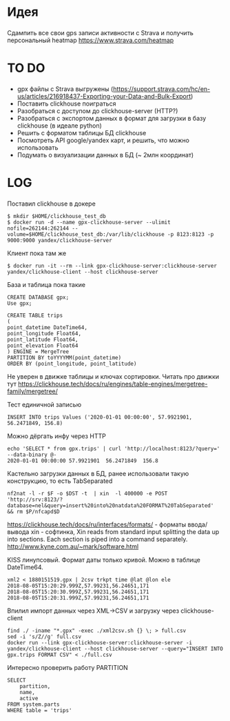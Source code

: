 # Идея
###

Сдампить все свои gps записи активности с Strava и получить персональный heatmap
https://www.strava.com/heatmap

# TO DO
###

- gpx файлы с Strava выгружены (https://support.strava.com/hc/en-us/articles/216918437-Exporting-your-Data-and-Bulk-Export)
- Поставить clickhouse поиграться
- Разобраться с доступом до clickhouse-server (HTTP?)
- Разобраться с экспортом данных в формат для загрузки в базу clickhouse (в идеале python)
- Решить с форматом таблицы БД clickhouse
- Посмотреть API google/yandex карт, и решить, что можно использовать
- Подумать о визуализации данных в БД (~ 2млн координат)


# LOG
###

Поставил clickhouse в докере
```
$ mkdir $HOME/clickhouse_test_db
$ docker run -d --name gpx-clickhouse-server --ulimit nofile=262144:262144 --volume=$HOME/clickhouse_test_db:/var/lib/clickhouse -p 8123:8123 -p 9000:9000 yandex/clickhouse-server 
```
Клиент пока там же
```
$ docker run -it --rm --link gpx-clickhouse-server:clickhouse-server yandex/clickhouse-client --host clickhouse-server
```

База и таблица пока такие
```
CREATE DATABASE gpx;
Use gpx;

CREATE TABLE trips
(
point_datetime DateTime64,
point_longitude Float64,
point_latitude Float64,
point_elevation Float64
) ENGINE = MergeTree
PARTITION BY toYYYYMM(point_datetime) 
ORDER BY (point_longitude, point_latitude) 
```
Не уверен в движке таблицы и ключах сортировки.
Читать про движки тут https://clickhouse.tech/docs/ru/engines/table-engines/mergetree-family/mergetree/

Тест единичной записью
```
INSERT INTO trips Values ('2020-01-01 00:00:00', 57.9921901, 56.2471849, 156.8)
```
Можно дёргать инфу через HTTP
```
echo 'SELECT * from gpx.trips' | curl 'http://localhost:8123/?query=' --data-binary @-
2020-01-01 00:00:00	57.9921901	56.2471849	156.8
```

Кастельно загрузки данных в БД, ранее использовали такую конструкцию, то есть TabSeparated
```
nf2nat -l -r $F -o $DST -t  | xin  -l 400000 -e POST 'http://srv:8123/?database=nel&query=insert%20into%20natdata%20FORMAT%20TabSeparated'  && rm $P/nfcapd$D
```
https://clickhouse.tech/docs/ru/interfaces/formats/ - форматы ввода/вывода
xin - софтинка, Xin reads from standard input splitting the data up into sections. Each section is piped into a command separately.
http://www.kyne.com.au/~mark/software.html


KISS линупсовый. Формат даты только кривой.
Можно в таблице DateTime64.
```
xml2 < 1880151519.gpx | 2csv trkpt time @lat @lon ele
2018-08-05T15:20:29.999Z,57.99231,56.24651,171
2018-08-05T15:20:30.999Z,57.99231,56.24651,171
2018-08-05T15:20:31.999Z,57.99231,56.24651,171
```
Впилил импорт данных через XML->CSV и загрузку через clickhouse-client
```
find ./ -iname "*.gpx" -exec ./xml2csv.sh {} \; > full.csv
sed -i 's/Z//g' full.csv
docker run --link gpx-clickhouse-server:clickhouse-server -i yandex/clickhouse-client --host clickhouse-server --query="INSERT INTO gpx.trips FORMAT CSV" < ./full.csv
```

Интересно проверить работу PARTITION
```
SELECT 
    partition,
    name,
    active
FROM system.parts
WHERE table = 'trips'
```
